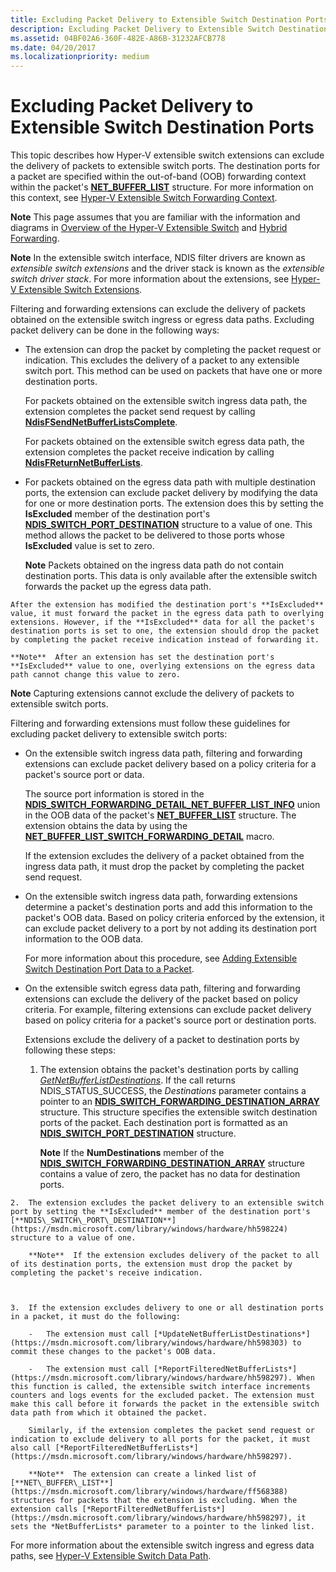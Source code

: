 ```yaml
---
title: Excluding Packet Delivery to Extensible Switch Destination Ports
description: Excluding Packet Delivery to Extensible Switch Destination Ports
ms.assetid: 04BF02A6-360F-482E-A86B-31232AFCB778
ms.date: 04/20/2017
ms.localizationpriority: medium
---
```


# Excluding Packet Delivery to Extensible Switch Destination Ports


This topic describes how Hyper-V extensible switch extensions can exclude the delivery of packets to extensible switch ports. The destination ports for a packet are specified within the out-of-band (OOB) forwarding context within the packet's [**NET\_BUFFER\_LIST**](https://msdn.microsoft.com/library/windows/hardware/ff568388) structure. For more information on this context, see [Hyper-V Extensible Switch Forwarding Context](hyper-v-extensible-switch-forwarding-context.md).

**Note**  This page assumes that you are familiar with the information and diagrams in [Overview of the Hyper-V Extensible Switch](overview-of-the-hyper-v-extensible-switch.md) and [Hybrid Forwarding](hybrid-forwarding.md).



**Note**  In the extensible switch interface, NDIS filter drivers are known as *extensible switch extensions* and the driver stack is known as the *extensible switch driver stack*. For more information about the extensions, see [Hyper-V Extensible Switch Extensions](hyper-v-extensible-switch-extensions.md).



Filtering and forwarding extensions can exclude the delivery of packets obtained on the extensible switch ingress or egress data paths. Excluding packet delivery can be done in the following ways:

-   The extension can drop the packet by completing the packet request or indication. This excludes the delivery of a packet to any extensible switch port. This method can be used on packets that have one or more destination ports.

    For packets obtained on the extensible switch ingress data path, the extension completes the packet send request by calling [**NdisFSendNetBufferListsComplete**](https://msdn.microsoft.com/library/windows/hardware/ff562618).

    For packets obtained on the extensible switch egress data path, the extension completes the packet receive indication by calling [**NdisFReturnNetBufferLists**](https://msdn.microsoft.com/library/windows/hardware/ff562613).

-   For packets obtained on the egress data path with multiple destination ports, the extension can exclude packet delivery by modifying the data for one or more destination ports. The extension does this by setting the **IsExcluded** member of the destination port's [**NDIS\_SWITCH\_PORT\_DESTINATION**](https://msdn.microsoft.com/library/windows/hardware/hh598224) structure to a value of one. This method allows the packet to be delivered to those ports whose **IsExcluded** value is set to zero.

    **Note**  Packets obtained on the ingress data path do not contain destination ports. This data is only available after the extensible switch forwards the packet up the egress data path.



~~~
After the extension has modified the destination port's **IsExcluded** value, it must forward the packet in the egress data path to overlying extensions. However, if the **IsExcluded** data for all the packet's destination ports is set to one, the extension should drop the packet by completing the packet receive indication instead of forwarding it.

**Note**  After an extension has set the destination port's **IsExcluded** value to one, overlying extensions on the egress data path cannot change this value to zero.
~~~



**Note**  Capturing extensions cannot exclude the delivery of packets to extensible switch ports.



Filtering and forwarding extensions must follow these guidelines for excluding packet delivery to extensible switch ports:

-   On the extensible switch ingress data path, filtering and forwarding extensions can exclude packet delivery based on a policy criteria for a packet's source port or data.

    The source port information is stored in the [**NDIS\_SWITCH\_FORWARDING\_DETAIL\_NET\_BUFFER\_LIST\_INFO**](https://msdn.microsoft.com/library/windows/hardware/hh598211) union in the OOB data of the packet's [**NET\_BUFFER\_LIST**](https://msdn.microsoft.com/library/windows/hardware/ff568388) structure. The extension obtains the data by using the [**NET\_BUFFER\_LIST\_SWITCH\_FORWARDING\_DETAIL**](https://msdn.microsoft.com/library/windows/hardware/hh598259) macro.

    If the extension excludes the delivery of a packet obtained from the ingress data path, it must drop the packet by completing the packet send request.

-   On the extensible switch ingress data path, forwarding extensions determine a packet's destination ports and add this information to the packet's OOB data. Based on policy criteria enforced by the extension, it can exclude packet delivery to a port by not adding its destination port information to the OOB data.

    For more information about this procedure, see [Adding Extensible Switch Destination Port Data to a Packet](adding-extensible-switch-destination-port-data-to-a-packet.md).

-   On the extensible switch egress data path, filtering and forwarding extensions can exclude the delivery of the packet based on policy criteria. For example, filtering extensions can exclude packet delivery based on policy criteria for a packet's source port or destination ports.

    Extensions exclude the delivery of a packet to destination ports by following these steps:

    1.  The extension obtains the packet's destination ports by calling [*GetNetBufferListDestinations*](https://msdn.microsoft.com/library/windows/hardware/hh598157). If the call returns NDIS\_STATUS\_SUCCESS, the *Destinations* parameter contains a pointer to an [**NDIS\_SWITCH\_FORWARDING\_DESTINATION\_ARRAY**](https://msdn.microsoft.com/library/windows/hardware/hh598210) structure. This structure specifies the extensible switch destination ports of the packet. Each destination port is formatted as an [**NDIS\_SWITCH\_PORT\_DESTINATION**](https://msdn.microsoft.com/library/windows/hardware/hh598224) structure.

        **Note**  If the **NumDestinations** member of the [**NDIS\_SWITCH\_FORWARDING\_DESTINATION\_ARRAY**](https://msdn.microsoft.com/library/windows/hardware/hh598210) structure contains a value of zero, the packet has no data for destination ports.



~~~
2.  The extension excludes the packet delivery to an extensible switch port by setting the **IsExcluded** member of the destination port's [**NDIS\_SWITCH\_PORT\_DESTINATION**](https://msdn.microsoft.com/library/windows/hardware/hh598224) structure to a value of one.

    **Note**  If the extension excludes delivery of the packet to all of its destination ports, the extension must drop the packet by completing the packet's receive indication.



3.  If the extension excludes delivery to one or all destination ports in a packet, it must do the following:

    -   The extension must call [*UpdateNetBufferListDestinations*](https://msdn.microsoft.com/library/windows/hardware/hh598303) to commit these changes to the packet's OOB data.

    -   The extension must call [*ReportFilteredNetBufferLists*](https://msdn.microsoft.com/library/windows/hardware/hh598297). When this function is called, the extensible switch interface increments counters and logs events for the excluded packet. The extension must make this call before it forwards the packet in the extensible switch data path from which it obtained the packet.

    Similarly, if the extension completes the packet send request or indication to exclude delivery to all ports for the packet, it must also call [*ReportFilteredNetBufferLists*](https://msdn.microsoft.com/library/windows/hardware/hh598297).

    **Note**  The extension can create a linked list of [**NET\_BUFFER\_LIST**](https://msdn.microsoft.com/library/windows/hardware/ff568388) structures for packets that the extension is excluding. When the extension calls [*ReportFilteredNetBufferLists*](https://msdn.microsoft.com/library/windows/hardware/hh598297), it sets the *NetBufferLists* parameter to a pointer to the linked list.
~~~



For more information about the extensible switch ingress and egress data paths, see [Hyper-V Extensible Switch Data Path](hyper-v-extensible-switch-data-path.md).
